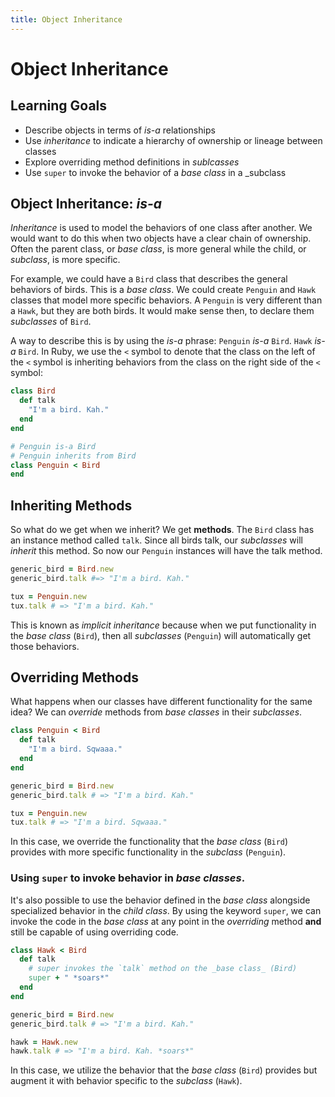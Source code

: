 ```yaml
---
title: Object Inheritance  
---
```


# Object Inheritance
## Learning Goals
- Describe objects in terms of _is-a_ relationships
- Use _inheritance_ to indicate a hierarchy of ownership or lineage between classes
- Explore overriding method definitions in _sublcasses_
- Use `super` to invoke the behavior of a _base class_ in a _subclass

## Object Inheritance: _is-a_
_Inheritance_ is used to model the behaviors of one class after another. We would want to do this when two objects have a clear chain of ownership. Often the parent class, or _base class_, is more general while the child, or _subclass_, is more specific.

For example, we could have a `Bird` class that describes the general behaviors of birds. This is a _base class_. We could create `Penguin` and `Hawk` classes that model more specific behaviors. A `Penguin` is very different than a `Hawk`, but they are both birds. It would make sense then, to declare them _subclasses_ of `Bird`.

A way to describe this is by using the _is-a_ phrase: `Penguin` _is-a_ `Bird`. `Hawk` _is-a_ `Bird`. In Ruby, we use the `<` symbol to denote that the class on the left of the `<` symbol is inheriting behaviors from the class on the right side of the `<` symbol:

```ruby
class Bird
  def talk
    "I'm a bird. Kah."
  end
end

# Penguin is-a Bird
# Penguin inherits from Bird
class Penguin < Bird
end
```

## Inheriting Methods
So what do we get when we inherit? We get __methods__. The  `Bird` class has an instance method called `talk`. Since all birds talk, our _subclasses_ will _inherit_ this method. So now our `Penguin` instances will have the talk method.

```ruby
generic_bird = Bird.new
generic_bird.talk #=> "I'm a bird. Kah."

tux = Penguin.new
tux.talk # => "I'm a bird. Kah."
```

This is known as _implicit inheritance_ because when we put functionality in the _base class_ (`Bird`), then all _subclasses_ (`Penguin`) will automatically get those behaviors.

## Overriding Methods
What happens when our classes have different functionality for the same idea? We can _override_ methods from _base classes_ in their _subclasses_.

```ruby
class Penguin < Bird
  def talk
    "I'm a bird. Sqwaaa."
  end
end

generic_bird = Bird.new
generic_bird.talk # => "I'm a bird. Kah."

tux = Penguin.new
tux.talk # => "I'm a bird. Sqwaaa."
```

In this case, we override the functionality that the _base class_ (`Bird`) provides with more specific functionality in the _subclass_ (`Penguin`).

### Using `super` to invoke behavior in _base classes_.

It's also possible to use the behavior defined in the _base class_ alongside specialized behavior in the _child class_. By using the keyword `super`, we can invoke the code in the _base class_ at any point in the _overriding_ method __and__ still be capable of using overriding code.

```ruby
class Hawk < Bird
  def talk
    # super invokes the `talk` method on the _base class_ (Bird)
    super + " *soars*"
  end
end

generic_bird = Bird.new
generic_bird.talk # => "I'm a bird. Kah."

hawk = Hawk.new
hawk.talk # => "I'm a bird. Kah. *soars*"
```

In this case, we utilize the behavior that the _base class_ (`Bird`) provides but augment it with behavior specific to the _subclass_ (`Hawk`).
